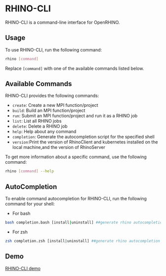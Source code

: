 # RHINO-CLI

RHINO-CLI is a command-line interface for OpenRHINO.

## Usage

To use RHINO-CLI, run the following command:

```bash
rhino [command]
```

Replace `[command]` with one of the available commands listed below.

## Available Commands

RHINO-CLI provides the following commands:

- `create`: Create a new MPI function/project
- `build`: Build an MPI function/project
- `run`: Submit an MPI function/project and run it as a RHINO job
- `list`: List all RHINO jobs
- `delete`: Delete a RHINO job
- `help`: Help about any command
- `completion`: Generate the autocompletion script for the specified shell
- `version`:Print the version of RhinoClient and kubernetes installed on the local machine,and the version of RhinoServer


To get more information about a specific command, use the following command:

```bash
rhino [command] --help
```
## AutoCompletion

To enable command autocompletion for RHINO-CLI, run the following command for your shell:

- For bash
```bash
bash completion.bash [install|uninstall] ##generate rhino autocompletion script and install it, or uninstall it
```
- For zsh
```bash
zsh completion.zsh [install|uninstall] ##generate rhino autocompletion script and install it, or uninstall it
```
## Demo
[RHINO-CLI demo](https://user-images.githubusercontent.com/20229719/220574704-eb67afd6-ce2c-408d-b708-b660ccfeabc2.mp4)



